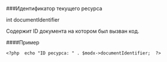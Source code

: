 ###Идентификатор текущего ресурса

int documentIdentifier

Содержит ID документа на котором был вызван код.

####Пример

    <?php  echo "ID ресурса: " . $modx->documentIdentifier;  ?>
